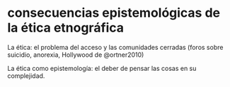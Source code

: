 # consecuencias epistemológicas de la ética etnográfica

La ética: el problema del acceso y las comunidades cerradas (foros sobre suicidio, anorexia, Hollywood de @ortner2010)

La ética como epistemología: el deber de pensar las cosas en su complejidad.
